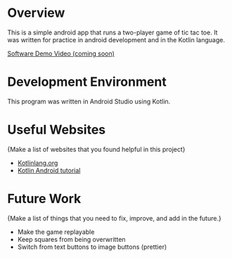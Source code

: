 # Overview

This is a simple android app that runs a two-player game of tic tac toe. It was written for practice in android development and in the Kotlin language. 

[Software Demo Video (coming soon)](http://youtube.com)

# Development Environment

This program was written in Android Studio using Kotlin.

# Useful Websites

{Make a list of websites that you found helpful in this project}
* [Kotlinlang.org](https://kotlinlang.org/)
* [Kotlin Android tutorial](https://www.androidauthority.com/kotlin-tutorial-1134289/)

# Future Work

{Make a list of things that you need to fix, improve, and add in the future.}
* Make the game replayable
* Keep squares from being overwritten
* Switch from text buttons to image buttons (prettier)
